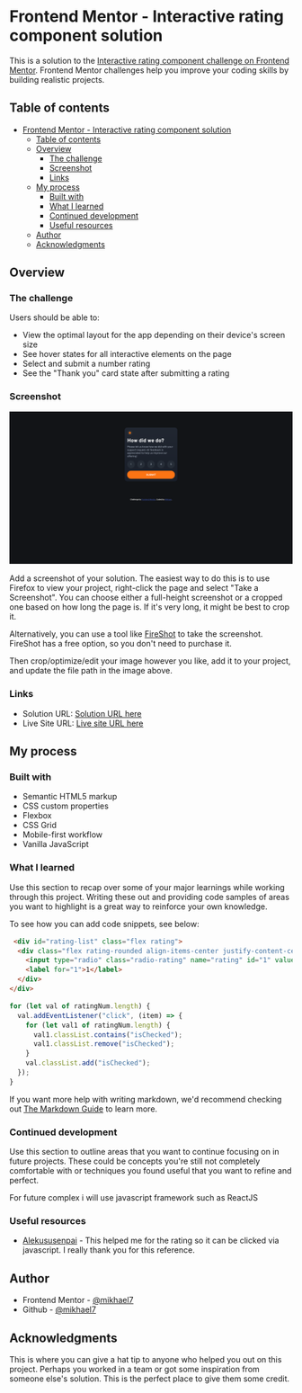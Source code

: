 # Frontend Mentor - Interactive rating component solution

This is a solution to the [Interactive rating component challenge on Frontend Mentor](https://www.frontendmentor.io/challenges/interactive-rating-component-koxpeBUmI). Frontend Mentor challenges help you improve your coding skills by building realistic projects.

## Table of contents

- [Frontend Mentor - Interactive rating component solution](#frontend-mentor---interactive-rating-component-solution)
  - [Table of contents](#table-of-contents)
  - [Overview](#overview)
    - [The challenge](#the-challenge)
    - [Screenshot](#screenshot)
    - [Links](#links)
  - [My process](#my-process)
    - [Built with](#built-with)
    - [What I learned](#what-i-learned)
    - [Continued development](#continued-development)
    - [Useful resources](#useful-resources)
  - [Author](#author)
  - [Acknowledgments](#acknowledgments)

## Overview

### The challenge

Users should be able to:

- View the optimal layout for the app depending on their device's screen size
- See hover states for all interactive elements on the page
- Select and submit a number rating
- See the "Thank you" card state after submitting a rating

### Screenshot

![interactive rating component](./screenshot.png)

Add a screenshot of your solution. The easiest way to do this is to use Firefox to view your project, right-click the page and select "Take a Screenshot". You can choose either a full-height screenshot or a cropped one based on how long the page is. If it's very long, it might be best to crop it.

Alternatively, you can use a tool like [FireShot](https://getfireshot.com/) to take the screenshot. FireShot has a free option, so you don't need to purchase it.

Then crop/optimize/edit your image however you like, add it to your project, and update the file path in the image above.

### Links

- Solution URL: [Solution URL here](https://www.frontendmentor.io/solutions/interactiveratingcomponent-etw6tzQKaP)
- Live Site URL: [Live site URL here](https://interactive-rating-component-main-hazel.vercel.app)

## My process

### Built with

- Semantic HTML5 markup
- CSS custom properties
- Flexbox
- CSS Grid
- Mobile-first workflow
- Vanilla JavaScript

### What I learned

Use this section to recap over some of your major learnings while working through this project. Writing these out and providing code samples of areas you want to highlight is a great way to reinforce your own knowledge.

To see how you can add code snippets, see below:

```html
 <div id="rating-list" class="flex rating">
  <div class="flex rating-rounded align-items-center justify-content-center">
    <input type="radio" class="radio-rating" name="rating" id="1" value="1" hidden />
    <label for="1">1</label>
  </div>
</div>
```

```js
for (let val of ratingNum.length) {
  val.addEventListener("click", (item) => {
    for (let val1 of ratingNum.length) {
      val1.classList.contains("isChecked");
      val1.classList.remove("isChecked");
    }
    val.classList.add("isChecked");
  });
}
```

If you want more help with writing markdown, we'd recommend checking out [The Markdown Guide](https://www.markdownguide.org/) to learn more.

### Continued development

Use this section to outline areas that you want to continue focusing on in future projects. These could be concepts you're still not completely comfortable with or techniques you found useful that you want to refine and perfect.

For future complex i will use javascript framework such as ReactJS

### Useful resources

- [Alekususenpai](https://github.com/Alekususenpai/interactive-rating-component/blob/master/app.js) - This helped me for the rating so it can be clicked via javascript. I really thank you for this reference.

## Author

- Frontend Mentor - [@mikhael7](https://www.frontendmentor.io/profile/@mikhael7)
- Github - [@mikhael7](https://github.com/mikhael7)

## Acknowledgments

This is where you can give a hat tip to anyone who helped you out on this project. Perhaps you worked in a team or got some inspiration from someone else's solution. This is the perfect place to give them some credit.
